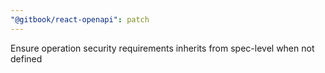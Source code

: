 ```yaml
---
"@gitbook/react-openapi": patch
---
```


Ensure operation security requirements inherits from spec-level when not defined
